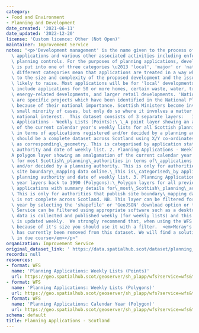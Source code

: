 ```yaml
---
category:
- Food and Environment
- Planning and Development
date_created: '2021-06-11'
date_updated: '2022-12-20'
license: 'Custom licence: Other (Not Open)'
maintainer: Improvement Service
notes: "<p>'Development management' is the name given to the process of deciding planning\
  \ applications and various other associated activities including enforcement of\
  \ planning controls. For the purposes of planning applications, development in Scotland\
  \ is put into one of three categories \u2013 'local', 'major' or 'national'. The\
  \ different categories mean that applications are treated in a way which is suited\
  \ to the size and complexity of the proposed development and the issues they are\
  \ likely to raise. Most applications will be for 'local' developments. 'Major' developments\
  \ include applications for 50 or more homes, certain waste, water, transport and\
  \ energy-related developments, and larger retail developments. 'National' developments\
  \ are specific projects which have been identified in the National Planning Framework\
  \ because of their national importance. Scottish Ministers become involved in a\
  \ small minority of cases, but only do so where it involves a matter of genuine\
  \ national interest.  This dataset consists of 3 separate layers:   1. Planning\
  \ Applications - Weekly Lists (Points):\_\_A point layer showing an amalgamation\
  \ of the current calendar year's weekly lists for all Scottish planning authorities\
  \ in terms of applications registered and/or decided by a planning authority. This\
  \ should be a complete dataset across Scotland using X/Y co-ordinates, UPRN or postcode\
  \ as corresponding\_geometry. This is categorised by application status, planning\
  \ authority and date of weekly list. 2. Planning Applications - Weekly Lists (Polygons):\_\
  A polygon layer showing an amalgamation of the current calendar year's weekly lists\
  \ for most Scottish\_planning\_authorities in terms of\_applications registered\
  \ and/or decided by a planning authority. This is only for authorities that publish\
  \ site boundary\_mapping data online.\_This is\_categorised\_by application status,\
  \ planning authority and date of weekly list. 3. Planning Applications - historic\
  \ year layers back to 1990 (Polygons):\_Polygon layers for all previous year's planning\
  \ applications with summary details for\_most\_Scottish\_planning\_authorities.\
  \ This is only for authorities that publish site boundary\_mapping data online and\
  \ is not complete across Scotland. NB. This layer can be filtered for individual\
  \ year by selecting the 'shapefile' or 'GeoJSON' download option or the Web Feature\
  \ Service can be filtered using appropriate software such as a desktop GIS.  This\
  \ data is collected and published weekly (for weekly lists) and this metadata record\
  \ is updated weekly.  We strongly recommend that, when using the WFS for this dataset,\
  \ because of it's size you should use it with a filter.  <em>Moray's planning data\
  \ has currently been removed from this dataset. We will find a solution to this\
  \ in due course</em></p>"
organization: Improvement Service
original_dataset_link: ' https://data.spatialhub.scot/dataset/planning_applications-is'
records: null
resources:
- format: WFS
  name: 'Planning Applications: Weekly Lists (Points)'
  url: https://geo.spatialhub.scot/geoserver/sh_plapp/wfs?service=wfs&typeName=sh_plapp:pub_plappweekpnt
- format: WFS
  name: 'Planning Applications: Weekly Lists (Polygons)'
  url: https://geo.spatialhub.scot/geoserver/sh_plapp/wfs?service=wfs&typeName=sh_plapp:pub_plappweekpol
- format: WFS
  name: 'Planning Applications: Calendar Year (Polygon)'
  url: https://geo.spatialhub.scot/geoserver/sh_plapp/wfs?service=wfs&typeName=sh_plapp:pub_plappyear
schema: default
title: Planning Applications - Scotland
---
```


